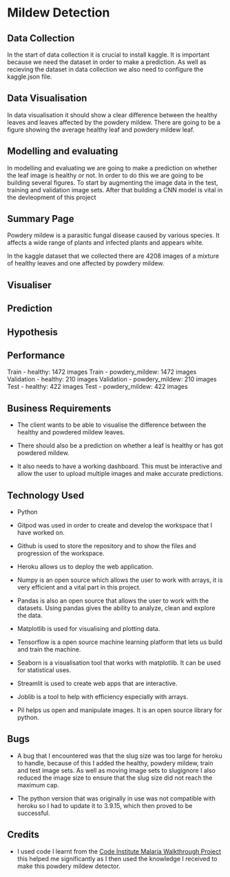 # Mildew Detection

## Data Collection

In the start of data collection it is crucial to install kaggle. It is important because we need the dataset in order to make a prediction. As well as recieving the dataset in data collection we also need to configure the kaggle.json file.

## Data Visualisation

In data visualisation it should show a clear difference between the healthy leaves and leaves affected by the powdery mildew.
There are going to be a figure showing the average healthy leaf and powdery mildew leaf.

## Modelling and evaluating

In modelling and evaluating we are going to make a prediction on whether the leaf image is healthy or not. In order to do this
we are going to be building several figures. To start by augmenting the image data in the test, training and validation image sets. After that building a CNN model is vital in the devleopment of this project

## Summary Page

Powdery mildew is a parasitic fungal disease caused by various species. It affects a wide range of plants and infected plants and appears white.

In the kaggle dataset that we collected there are 4208 images of a mixture of healthy leaves and one affected by powdery mildew.

## Visualiser

## Prediction

## Hypothesis

## Performance

Train - healthy: 1472 images
Train - powdery_mildew: 1472 images
Validation - healthy: 210 images
Validation - powdery_mildew: 210 images
Test - healthy: 422 images
Test - powdery_mildew: 422 images

## Business Requirements

- The client wants to be able to visualise the difference between the healthy and powdered mildew leaves.

- There should also be a prediction on whether a leaf is healthy or has got powdered mildew.

- It also needs to have a working dashboard. This must be interactive and allow the user to upload multiple images
and make accurate predictions.

## Technology Used

- Python

- Gitpod was used in order to create and develop the workspace that I have worked on.

- Github is used to store the repository and to show the files and progression of the workspace.

- Heroku allows us to deploy the web application.

- Numpy is an open source which allows the user to work with arrays, it is very efficient and a vital part in this project.

- Pandas is also an open source that allows the user to work with the datasets. Using pandas gives the ability to analyze, clean and explore the data.

- Matplotlib is used for visualising and plotting data.

- Tensorflow is a open source machine learning platform that lets us build and train the machine.

- Seaborn is a visualisation tool that works with matplotlib. It can be used for statistical uses.

- Streamlit is used to create web apps that are interactive.

- Joblib is a tool to help with efficiency especially with arrays.

- Pil helps us open and manipulate images. It is an open source library for python.

## Bugs

- A bug that I encountered was that the slug size was too large for heroku to handle, because of this I added the healthy, powdery mildew, train and test image sets. As well as moving image sets to slugignore I also reduced the image size to ensure that the slug size did not reach the maximum cap.

- The python version that was originally in use was not compatible with heroku so I had to update it to 3.9.15, which then proved to be successful.

## Credits

- I used code I learnt from the [Code Institute Malaria Walkthrough Project](https://learn.codeinstitute.net/courses/course-v1:code_institute+CI_DA_ML+2021_Q4/courseware/07a3964f7a72407ea3e073542a2955bd/29ae4b4c67ed45a8a97bb9f4dcfa714b/) this helped me significantly as I then used the knowledge I received to make this powdery mildew detector.